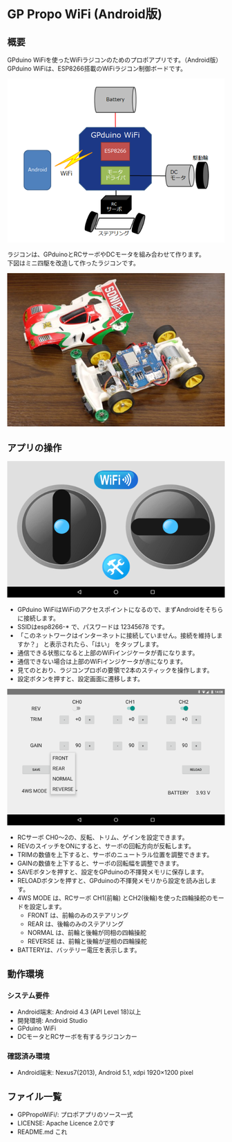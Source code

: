 GP Propo WiFi (Android版)
=========

## 概要
GPduino WiFiを使ったWiFiラジコンのためのプロポアプリです。（Android版）  
GPduino WiFiは、ESP8266搭載のWiFiラジコン制御ボードです。  
<!--GPduino WiFiに関する詳細は、[GPduino特設ページ](http://lipoyang.net/gpduino)をごらんください。-->

![概念図](image/Overview.png)

ラジコンは、GPduinoとRCサーボやDCモータを組み合わせて作ります。  
下図はミニ四駆を改造して作ったラジコンです。

![ラジコンの写真](image/Mini4WD.jpg)

## アプリの操作

![アプリの画面](image/MainUI.png)

<!--* BLEボタンを押すと、接続するデバイスを選択する画面になります。-->
<!--* ボタンの色は橙が未接続、黄色が接続中、青が接続済を示します。-->
* GPduino WiFiはWiFiのアクセスポイントになるので、まずAndroidをそちらに接続します。
* SSIDはesp8266-* で、パスワードは 12345678 です。
* 「このネットワークはインターネットに接続していません。接続を維持しますか？」 と表示されたら、「はい」 をタップします。
* 通信できる状態になると上部のWiFiインジケータが青になります。
* 通信できない場合は上部のWiFiインジケータが赤になります。
* 見てのとおり、ラジコンプロポの要領で2本のスティックを操作します。
* 設定ボタンを押すと、設定画面に遷移します。

![設定画面](image/SettingUI.png)

* RCサーボ CH0～2の、反転、トリム、ゲインを設定できます。
* REVのスイッチをONにすると、サーボの回転方向が反転します。
* TRIMの数値を上下すると、サーボのニュートラル位置を調整できます。
* GAINの数値を上下すると、サーボの回転幅を調整できます。
* SAVEボタンを押すと、設定をGPduinoの不揮発メモリに保存します。
* RELOADボタンを押すと、GPduinoの不揮発メモリから設定を読み出します。
* 4WS MODE は、RCサーボ CH1(前輪)
とCH2(後輪)を使った四輪操舵のモードを設定します。
    * FRONT は、前輪のみのステアリング
    * REAR は、後輪のみのステアリング
    * NORMAL は、前輪と後輪が同相の四輪操舵
    * REVERSE は、前輪と後輪が逆相の四輪操舵
* BATTERYは、バッテリー電圧を表示します。

## 動作環境
### システム要件
* Android端末: Android 4.3 (API Level 18)以上
* 開発環境: Android Studio
* GPduino WiFi
* DCモータとRCサーボを有するラジコンカー <!--または DCモータ2個を有するラジコン戦車-->

### 確認済み環境

* Android端末: Nexus7(2013), Android 5.1, xdpi 1920×1200 pixel

## ファイル一覧

* GPPropoWiFi/: プロポアプリのソース一式
* LICENSE: Apache Licence 2.0です
* README.md これ
